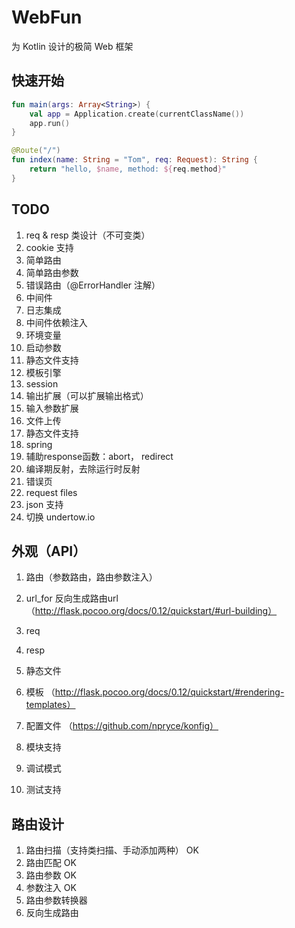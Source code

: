 WebFun
========
为 Kotlin 设计的极简 Web 框架

快速开始
--------
```kotlin
fun main(args: Array<String>) {
    val app = Application.create(currentClassName())
    app.run()
}

@Route("/")
fun index(name: String = "Tom", req: Request): String {
    return "hello, $name, method: ${req.method}"
}
```



TODO
-----------------------
1. req & resp 类设计（不可变类）
1. cookie 支持
1. 简单路由
1. 简单路由参数
1. 错误路由（@ErrorHandler 注解）
1. 中间件
1. 日志集成
1. 中间件依赖注入
1. 环境变量
1. 启动参数
1. 静态文件支持
1. 模板引擎
1. session
1. 输出扩展（可以扩展输出格式）
1. 输入参数扩展
1. 文件上传
1. 静态文件支持
1. spring
1. 辅助response函数：abort， redirect
1. 编译期反射，去除运行时反射
1. 错误页
1. request files
1. json 支持
1. 切换 undertow.io

外观（API）
-----------------------
1. 路由（参数路由，路由参数注入）
1. url_for 反向生成路由url （http://flask.pocoo.org/docs/0.12/quickstart/#url-building）
1. req
1. resp

1. 静态文件
1. 模板 （http://flask.pocoo.org/docs/0.12/quickstart/#rendering-templates）
1. 配置文件 （https://github.com/npryce/konfig）
1. 模块支持
1. 调试模式
1. 测试支持

路由设计
-----------------------
1. 路由扫描（支持类扫描、手动添加两种） OK
1. 路由匹配 OK
1. 路由参数 OK
1. 参数注入 OK
1. 路由参数转换器
1. 反向生成路由

